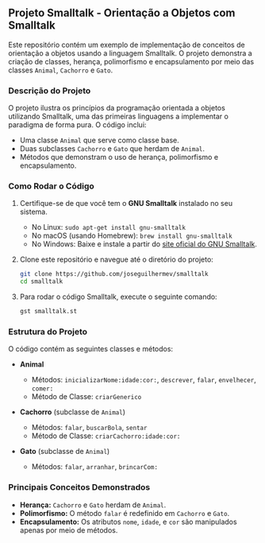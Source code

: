 ## **Projeto Smalltalk - Orientação a Objetos com Smalltalk**

Este repositório contém um exemplo de implementação de conceitos de orientação a objetos usando a linguagem Smalltalk. O projeto demonstra a criação de classes, herança, polimorfismo e encapsulamento por meio das classes `Animal`, `Cachorro` e `Gato`.

### **Descrição do Projeto**

O projeto ilustra os princípios da programação orientada a objetos utilizando Smalltalk, uma das primeiras linguagens a implementar o paradigma de forma pura. O código inclui:
- Uma classe `Animal` que serve como classe base.
- Duas subclasses `Cachorro` e `Gato` que herdam de `Animal`.
- Métodos que demonstram o uso de herança, polimorfismo e encapsulamento.

### **Como Rodar o Código**

1. Certifique-se de que você tem o **GNU Smalltalk** instalado no seu sistema.
   - No Linux: `sudo apt-get install gnu-smalltalk`
   - No macOS (usando Homebrew): `brew install gnu-smalltalk`
   - No Windows: Baixe e instale a partir do [site oficial do GNU Smalltalk](http://smalltalk.gnu.org/download).

2. Clone este repositório e navegue até o diretório do projeto:
   ```bash
   git clone https://github.com/joseguilhermev/smalltalk
   cd smalltalk
   ```

3. Para rodar o código Smalltalk, execute o seguinte comando:
   ```bash
   gst smalltalk.st
   ```

### **Estrutura do Projeto**

O código contém as seguintes classes e métodos:

- **Animal**
  - Métodos: `inicializarNome:idade:cor:`, `descrever`, `falar`, `envelhecer`, `comer:`
  - Método de Classe: `criarGenerico`

- **Cachorro** (subclasse de `Animal`)
  - Métodos: `falar`, `buscarBola`, `sentar`
  - Método de Classe: `criarCachorro:idade:cor:`

- **Gato** (subclasse de `Animal`)
  - Métodos: `falar`, `arranhar`, `brincarCom:`

### **Principais Conceitos Demonstrados**

- **Herança:** `Cachorro` e `Gato` herdam de `Animal`.
- **Polimorfismo:** O método `falar` é redefinido em `Cachorro` e `Gato`.
- **Encapsulamento:** Os atributos `nome`, `idade`, e `cor` são manipulados apenas por meio de métodos.
